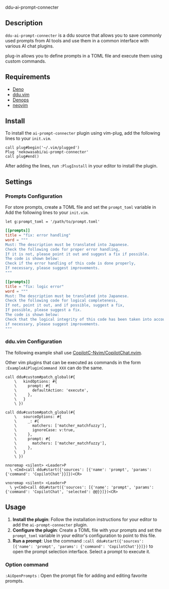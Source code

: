ddu-ai-prompt-connecter

## Description

`ddu-ai-prompt-connecter` is a ddu source that allows you to save commonly used
prompts from AI tools and use them in a common interface with various AI chat
plugins.

plug-in allows you to define prompts in a TOML file and execute them using
custom commands.

## Requirements

- [Deno](https://deno.land/)
- [ddu.vim](https://github.com/Shougo/ddu.vim)
- [Denops](https://github.com/vim-denops/denops.vim)
- [neovim](https://neovim.io/)

## Install

To install the `ai-prompt-connecter` plugin using vim-plug, add the following
lines to your `init.vim`.

```vim
call plug#begin('~/.vim/plugged')
Plug 'nekowasabi/ai-prompt-connecter'
call plug#end()
```

After adding the lines, run `:PlugInstall` in your editor to install the plugin.

## Settings

### Prompts Configuration

For store prompts, create a TOML file and set the `prompt_toml` variable in Add
the following lines to your `init.vim`.

```vim
let g:prompt_toml = '/path/to/prompt.toml'
```

```toml
[[prompts]]
title = "fix: error handling"
word = """
Must: The description must be translated into Japanese.
Check the following code for proper error handling,
If it is not, please point it out and suggest a fix if possible.
The code is shown below:
Check if the error handling of this code is done properly,
If necessary, please suggest improvements.
"""

[[prompts]]
title = "fix: logic error"
word = """
Must: The description must be translated into Japanese.
Check the following code for logical completeness,
If not, point it out, and if possible, suggest a fix,
If possible, please suggest a fix.
The code is shown below:
Check that the logical integrity of this code has been taken into account,
if necessary, please suggest improvements.
"""
```

### ddu.vim Configuration

The following example shall use
[CopilotC-Nvim/CopilotChat.nvim](https://github.com/CopilotC-Nvim/CopilotChat.nvim).

Other vim plugins that can be executed as commands in the form
`:ExampleAiPluginCommand XXX` can do the same.

```vim
call ddu#custom#patch_global(#{
    \   kindOptions: #{
    \     prompt: #{
    \       defaultAction: 'execute',
    \     },
    \   }
    \ })

call ddu#custom#patch_global(#{
    \   sourceOptions: #{
    \     _: #{
    \       matchers: ['matcher_matchfuzzy'],
    \       ignoreCase: v:true,
    \     },
    \     prompt: #{
    \       matchers: ['matcher_matchfuzzy'],
    \     },
    \   }
    \ })

nnoremap <silent> <Leader>P
  \ <Cmd>call ddu#start({'sources': [{'name': 'prompt', 'params': {'command': 'CopilotChat'}}]})<CR>

vnoremap <silent> <Leader>P
  \ y<Cmd>call ddu#start({'sources': [{'name': 'prompt', 'params': {'command': 'CopilotChat', 'selected': @@}}]})<CR>
```

## Usage

1. **Install the plugin**: Follow the installation instructions for your editor
   to add the `ai-prompt-connecter` plugin.
2. **Configure the plugin**: Create a TOML file with your prompts and set the
   `prompt_toml` variable in your editor's configuration to point to this file.
3. **Run a prompt**: Use the command
   `:call ddu#start({'sources': [{'name': 'prompt', 'params': {'command': 'CopilotChat'}}]})`
   to open the prompt selection interface. Select a prompt to execute it.

### Option command

`:AiOpenPrompts` : Open the prompt file for adding and editing favorite prompts.
